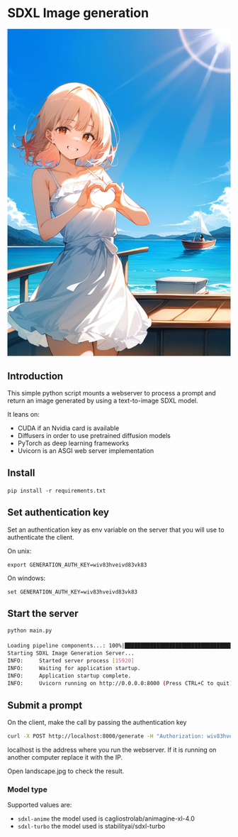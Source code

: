# SDXL Image generation

![image](./assets/logo.jpg)

## Introduction

This simple python script mounts a webserver to process a prompt and return an image generated by using a text-to-image SDXL model.

It leans on:

- CUDA if an Nvidia card is available
- Diffusers in order to use pretrained diffusion models
- PyTorch as deep learning frameworks
- Uvicorn is an ASGI web server implementation

## Install

`pip install -r requirements.txt `

## Set authentication key

Set an authentication key as env variable on the server that you will use to authenticate the client.

On unix:

```
export GENERATION_AUTH_KEY=wiv83hveivd83vk83
```


On windows:

```
set GENERATION_AUTH_KEY=wiv83hveivd83vk83
```


## Start the server

```bash
python main.py

Loading pipeline components...: 100%|████████████████████████████████████████████████████| 7/7 [00:16<00:00,  2.40s/it]
Starting SDXL Image Generation Server...
INFO:     Started server process [15920]
INFO:     Waiting for application startup.
INFO:     Application startup complete.
INFO:     Uvicorn running on http://0.0.0.0:8000 (Press CTRL+C to quit)
```


## Submit a prompt

On the client, make the call by passing the authentication key


```bash
curl -X POST http://localhost:8000/generate -H "Authorization: wiv83hveivd83vk83" -H "Content-Type: application/json" -d '{"prompt": "A serene mountain landscape at sunset", "model_type": "anime", "height": 512, "width": 512}' -o landscape.jpg
```

localhost is the address where you run the webserver. If it is running on another computer replace it with the IP.

Open landscape.jpg to check the result.

### Model type

Supported values are:

- `sdxl-anime` the model used is cagliostrolab/animagine-xl-4.0
- `sdxl-turbo` the model used is stabilityai/sdxl-turbo